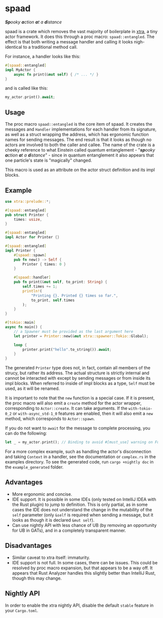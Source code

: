 # spaad
_**Sp**ooky **a**ction **a**t a **d**istance_

spaad is a crate which removes the vast majority of boilerplate in [xtra](https://github.com/Restioson/xtra), a tiny
actor framework. It does this through a proc macro: `spaad::entangled`. The effect is that both writing a message handler
and calling it looks nigh-identical to a traditional method call.

For instance, a handler looks like this:
```rust
#[spaad::entangled]
impl MyActor {
    async fn print(&mut self) { /* ... */ }
}
```

and is called like this:

```rust
my_actor.print().await;
```

## Usage

The proc macro `spaad::entangled` is the core item of spaad. It creates the messages and `Handler` implementations for
each handler from its signature, as well as a struct wrapping the address, which has ergonomic function names for sending messages.
The end result is that it looks as though no actors are involved to both the caller and callee. The name of the crate is
a cheeky reference to what Einstein called quantum entanglement - "_**sp**ooky **a**ction **a**t a **d**istance_" - since
in quantum entanglement it also appears that one particle's state is "magically" changed.

This macro is used as an attribute on the actor struct definition and its impl blocks.

## Example 
```rust
use xtra::prelude::*;

#[spaad::entangled]
pub struct Printer {
    times: usize,
}

#[spaad::entangled]
impl Actor for Printer {}

#[spaad::entangled]
impl Printer {
    #[spaad::spawn]
    pub fn new() -> Self {
        Printer { times: 0 }
    }

    #[spaad::handler]
    pub fn print(&mut self, to_print: String) {
        self.times += 1;
        println!(
            "Printing {}. Printed {} times so far.",
            to_print, self.times
        );
    }
}

#[tokio::main]
async fn main() {
    // a Spawner must be provided as the last argument here
    let printer = Printer::new(&mut xtra::spawner::Tokio::Global);

    loop {
        printer.print("hello".to_string()).await;
    }
}
```

The generated `Printer` type does not, in fact, contain all members of the strucy, but rather its address.
The actual structure is strictly internal and cannot be interacted with except by sending messages or from inside its
impl blocks. When referred to inside of impl blocks as a type, `Self` must be used, as it will be renamed.

It is important to note that the `new` function is a special case. If it is present, the proc macro will also emit a
`create` method for the actor wrapper, corresponding to `Actor::create`. It can take arguments. If the `with-tokio-0_2`
or `with-async_std-1_0` features are enabled, then it will also emit a `new` method, which corresponds to `Actor::spawn`.

If you do not want to `await` for the message to complete processing, you can do the following:
```rust
let _ = my_actor.print(); // Binding to avoid #[must_use] warning on Future
```

For a more complex example, such as handling the actor's disconnection and taking `Context` in a handler, see the
documentation or `complex.rs` in the examples directory. To see the generated code, run `cargo +nightly doc` in the 
`example_generated` folder.

## Advantages

- More ergonomic and concise.
- IDE support. It is possible in some IDEs (only tested on IntelliJ IDEA with the Rust plugin) to jump to definition.
  This is only partial, as in some cases the IDE does not understand the change in the mutability of the `self` parameter
  (only `&self` is required when sending a message, but it looks as though it is declared `&mut self`).
- Can use nightly API with less chance of UB (by removing an opportunity for UB in GATs), and in a completely transparent
  manner. 

## Disadvantages

- Similar caveat to xtra itself: immaturity.
- IDE support is not full. In some cases, there can be issues. This could be resolved by proc macro expansion, but that
  appears to be a way off. It appears that Rust Analyzer handles this slightly better than IntelliJ Rust, though this
  may change.

## Nightly API

In order to enable the xtra nightly API, disable the default `stable` feature in your `Cargo.toml`.